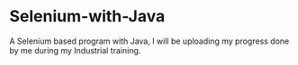 # Selenium-with-Java
A Selenium based program with Java, I will be uploading my progress done by me during my Industrial training.
